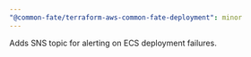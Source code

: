 ```yaml
---
"@common-fate/terraform-aws-common-fate-deployment": minor
---
```


Adds SNS topic for alerting on ECS deployment failures.
